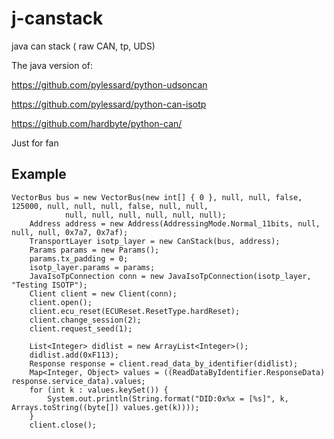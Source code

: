 # j-canstack
java can stack ( raw CAN, tp, UDS)


The java version of:

https://github.com/pylessard/python-udsoncan

https://github.com/pylessard/python-can-isotp

https://github.com/hardbyte/python-can/

Just for fan

## Example
    VectorBus bus = new VectorBus(new int[] { 0 }, null, null, false, 125000, null, null, null, false, null, null,
				null, null, null, null, null, null);
		Address address = new Address(AddressingMode.Normal_11bits, null, null, null, 0x7a7, 0x7af);
		TransportLayer isotp_layer = new CanStack(bus, address);
		Params params = new Params();
		params.tx_padding = 0;
		isotp_layer.params = params;
		JavaIsoTpConnection conn = new JavaIsoTpConnection(isotp_layer, "Testing ISOTP");
		Client client = new Client(conn);
		client.open();
		client.ecu_reset(ECUReset.ResetType.hardReset);
		client.change_session(2);
		client.request_seed(1);

		List<Integer> didlist = new ArrayList<Integer>();
		didlist.add(0xF113);
		Response response = client.read_data_by_identifier(didlist);
		Map<Integer, Object> values = ((ReadDataByIdentifier.ResponseData) response.service_data).values;
		for (int k : values.keySet()) {
			System.out.println(String.format("DID:0x%x = [%s]", k, Arrays.toString((byte[]) values.get(k))));
		}
		client.close();
